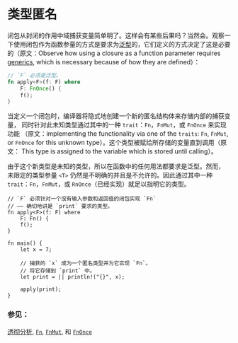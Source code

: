 # 类型匿名

闭包从封闭的作用中域捕获变量简单明了。这样会有某些后果吗？当然会。观察一下使用闭包作为函数参量的方式是要求为[泛型][generics]的，它们定义的方式决定了这是必要的（原文：Observe how using a closure as a function parameter requires [generics], which is necessary because of how they are defined）：

```rust
// `F` 必须是泛型。
fn apply<F>(f: F) where
    F: FnOnce() {
    f();
}
```

当定义一个闭包时，编译器将隐式地创建一个新的匿名结构体来存储内部的捕获变量，
同时针对此未知类型通过其中的一种 `trait`：`Fn`，`FnMut`，或 `FnOnce` 来实现功能
（原文：implementing the functionality via one of the `traits`: `Fn`, `FnMut`, 
or `FnOnce` for this unknown type）。这个类型被赋给所存储的变量直到调用（原文：
This type is assigned to the variable which is stored until calling）。

由于这个新类型是未知的类型，所以在函数中的任何用法都要求是泛型。然而，
未限定的类型参量 `<T>` 仍然是不明确的并且是不允许的。因此通过其中一种 
`trait`：`Fn`，`FnMut`，或 `RnOnce`（已经实现）就足以指明它的类型。

```rust,editable
// `F` 必须针对一个没有输入参数和返回值的闭包实现 `Fn`
// —— 确切地讲是 `print` 要求的类型。
fn apply<F>(f: F) where
    F: Fn() {
    f();
}

fn main() {
    let x = 7;

    // 捕获的 `x` 成为一个匿名类型并为它实现 `Fn`。
    // 将它存储到 `print` 中。
    let print = || println!("{}", x);

    apply(print);
}
```

### 参见：

[透彻分析][thorough_analysis], [`Fn`][fn], [`FnMut`][fn_mut],
和 [`FnOnce`][fn_once]

[generics]: ../../generics.html
[fn]: http://doc.rust-lang.org/std/ops/trait.Fn.html
[fn_mut]: http://doc.rust-lang.org/std/ops/trait.FnMut.html
[fn_once]: http://doc.rust-lang.org/std/ops/trait.FnOnce.html
[thorough_analysis]: http://huonw.github.io/blog/2015/05/finding-closure-in-rust/
